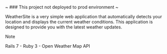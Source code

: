~ ### This project not deployed to prod environment ~

WeatherSite is a very simple web application that automatically detects your location and displays the current weather conditions. This application is designed to provide you with the latest weather updates.

> [!NOTE]
> Rails 7 - Ruby 3 - Open Weather Map API
